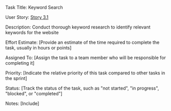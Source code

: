 Task Title: Keyword Search

User Story: [Story 3.1](documentation/theme_1/initiatives/Epics/Stories/Story_3.1.md)

Description: Conduct thorough keyword research to identify relevant keywords for the website

Effort Estimate: [Provide an estimate of the time required to complete the task, usually in hours or points]

Assigned To: [Assign the task to a team member who will be responsible for completing it]

Priority: [Indicate the relative priority of this task compared to other tasks in the sprint]

Status: [Track the status of the task, such as "not started", "in progress", "blocked", or "completed"]

Notes: [Include]
